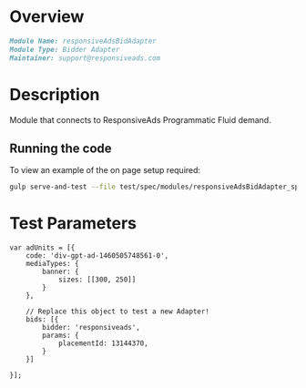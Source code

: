 # Overview

```markdown
Module Name: responsiveAdsBidAdapter
Module Type: Bidder Adapter
Maintainer: support@responsiveads.com
```


# Description
Module that connects to ResponsiveAds Programmatic Fluid demand.


## Running the code
To view an example of the on page setup required:

```bash
gulp serve-and-test --file test/spec/modules/responsiveAdsBidAdapter_spec.js
```

# Test Parameters
```
var adUnits = [{
    code: 'div-gpt-ad-1460505748561-0',
    mediaTypes: {
        banner: {
            sizes: [[300, 250]]
        }
    },

    // Replace this object to test a new Adapter!
    bids: [{
        bidder: 'responsiveads',
        params: {
            placementId: 13144370,
        }
    }]

}];
```
